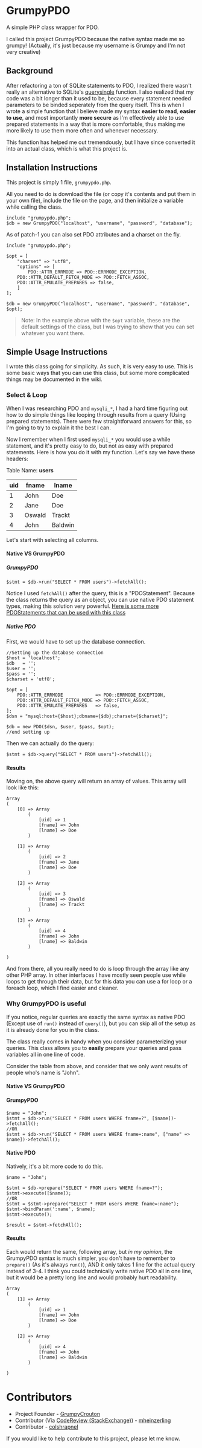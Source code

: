 # GrumpyPDO
A simple PHP class wrapper for PDO.

I called this project GrumpyPDO because the native syntax made me so grumpy! (Actually, it's just because my username is Grumpy and I'm not very creative)

## Background

After refactoring a ton of SQLite statements to PDO, I realized there wasn't really an alternative to SQLite's [querysingle](http://php.net/manual/en/sqlite3.querysingle.php) function. I also realized that my code was a bit longer than it used to be, because every statement needed parameters to be binded seperately from the query itself. This is when I wrote a simple function that I believe made my syntax **easier to read**, **easier to use**, and most importantly **more secure** as I'm effectively able to use prepared statements in a way that is more comfortable, thus making me more likely to use them more often and whenever necessary.

This function has helped me out tremendously, but I have since converted it into an actual class, which is what this project is.

## Installation Instructions

This project is simply 1 file, `grumpypdo.php`.

All you need to do is download the file (or copy it's contents and put them in your own file), include the file on the page, and then initialize a variable while calling the class.

```
include "grumpypdo.php";
$db = new GrumpyPDO("localhost", "username", "password", "database");
```

As of patch-1 you can also set PDO attributes and a charset on the fly.
```
include "grumpypdo.php";

$opt = [
    "charset" => "utf8",
    "options" => [
    	PDO::ATTR_ERRMODE => PDO::ERRMODE_EXCEPTION,
	PDO::ATTR_DEFAULT_FETCH_MODE => PDO::FETCH_ASSOC,
	PDO::ATTR_EMULATE_PREPARES => false,
    ]
];

$db = new GrumpyPDO("localhost", "username", "password", "database", $opt);
```

> Note: In the example above with the `$opt` variable, these are the default settings of the class, but I was trying to show that you can set whatever you want there.

## Simple Usage Instructions

I wrote this class going for simplicity. As such, it is very easy to use. This is some basic ways that you can use this class, but some more complicated things may be documented in the wiki.

### Select & Loop

When I was researching PDO and `mysqli_*`, I had a hard time figuring out how to do simple things like looping through results from a query (Using prepared statements). There were few straightforward answers for this, so I'm going to try to explain it the best I can.

Now I remember when I first used `mysqli_*` you would use a while statement, and it's pretty easy to do, but not as easy with prepared statements. Here is how you do it with my function. Let's say we have these headers:

Table Name: **users**

| uid | fname | lname |
| --- | --- | --- |
| 1 | John | Doe |
| 2 | Jane | Doe |
| 3 | Oswald | Trackt |
| 4 | John | Baldwin |

Let's start with selecting all columns.

#### Native VS GrumpyPDO

##### GrumpyPDO
```
$stmt = $db->run("SELECT * FROM users")->fetchAll();
```

Notice I used `fetchAll()` after the query, this is a "PDOStatement". Because the class returns the query as an object, you can use native PDO statement types, making this solution very powerful.
[Here is some more PDOStatements that can be used with this class](http://php.net/manual/en/class.pdostatement.php)

##### Native PDO

First, we would have to set up the database connection.

```
//Setting up the database connection
$host = 'localhost';
$db   = '';
$user = '';
$pass = '';
$charset = 'utf8';

$opt = [
	PDO::ATTR_ERRMODE            => PDO::ERRMODE_EXCEPTION,
	PDO::ATTR_DEFAULT_FETCH_MODE => PDO::FETCH_ASSOC,
	PDO::ATTR_EMULATE_PREPARES   => false,
];
$dsn = "mysql:host={$host};dbname={$db};charset={$charset}";

$db = new PDO($dsn, $user, $pass, $opt);
//end setting up
```

Then we can actually do the query:

```
$stmt = $db->query("SELECT * FROM users")->fetchAll();
```

#### Results

Moving on, the above query will return an array of values. This array will look like this:

```
Array
(
    [0] => Array
        (
            [uid] => 1
            [fname] => John
            [lname] => Doe
        )

    [1] => Array
        (
            [uid] => 2
            [fname] => Jane
            [lname] => Doe
        )

    [2] => Array
        (
            [uid] => 3
            [fname] => Oswald
            [lname] => Trackt
        )

    [3] => Array
        (
            [uid] => 4
            [fname] => John
            [lname] => Baldwin
        )

)
```

And from there, all you really need to do is loop through the array like any other PHP array. In other interfaces I have mostly seen people use while loops to get through their data, but for this data you can use a for loop or a foreach loop, which I find easier and cleaner.

### Why GrumpyPDO is useful

If you notice, regular queries are exactly the same syntax as native PDO (Except use of `run()` instead of `query()`), but you can skip all of the setup as it is already done for you in the class.

The class really comes in handy when you consider parameterizing your queries. This class allows you to **easily** prepare your queries and pass variables all in one line of code.

Consider the table from above, and consider that we only want results of people who's name is "John".

#### Native VS GrumpyPDO

#### GrumpyPDO
```
$name = "John";
$stmt = $db->run("SELECT * FROM users WHERE fname=?", [$name])->fetchAll();
//OR
$stmt = $db->run("SELECT * FROM users WHERE fname=:name", ["name" => $name])->fetchAll();
```

#### Native PDO
Natively, it's a bit more code to do this. 
```
$name = "John";

$stmt = $db->prepare("SELECT * FROM users WHERE fname=?");
$stmt->execute([$name]);
//OR
$stmt = $stmt->prepare("SELECT * FROM users WHERE fname=:name");
$stmt->bindParam(':name', $name);
$stmt->execute();

$result = $stmt->fetchAll();
```

#### Results

Each would return the same, following array, but _in my opinion_, the GrumpyPDO syntax is much simpler, you don't have to remember to `prepare()` (As it's always `run()`), AND it only takes 1 line for the actual query instead of 3-4. I think you could technically write native PDO all in one line, but it would be a pretty long line and would probably hurt readability. 

```
Array
(
    [1] => Array
        (
            [uid] => 1
            [fname] => John
            [lname] => Doe
        )

    [2] => Array
        (
            [uid] => 4
            [fname] => John
            [lname] => Baldwin
        )

)
```

# Contributors
- Project Founder - [GrumpyCrouton](https://stackoverflow.com/users/5827005/grumpycrouton)
- Contributor (Via [CodeReview (StackExchange)](https://codereview.stackexchange.com/a/177858/96569)) - [mheinzerling](https://codereview.stackexchange.com/users/21181/mheinzerling)
- Contributor - [colshrapnel](https://github.com/colshrapnel)

If you would like to help contribute to this project, please let me know.
